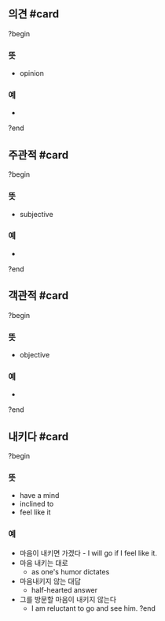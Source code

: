 ## 의견 #card
?begin
### 뜻
- opinion
### 예
-
<!--SR:!2025-07-11,39,290-->
?end


## 주관적 #card
?begin
### 뜻
- subjective
### 예
-
<!--SR:!2025-08-09,28,234-->
?end


## 객관적 #card
?begin
### 뜻
- objective
### 예
-
<!--SR:!2025-07-29,55,250-->
?end

## 내키다 #card
?begin
### 뜻
- have a mind
- inclined to
- feel like it
### 예
- 마음이 내키면 가겠다
        - I will go if I feel like it.
- 마음 내키는 대로
	- as one's humor dictates
- 마음내키지 않는 대답
	- half-hearted answer
- 그를 방문할 마음이 내키지 않는다
	- I am reluctant to go and see him.
?end
